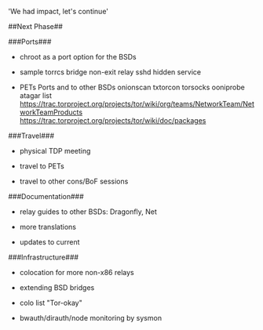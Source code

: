 'We had impact, let's continue'

##Next Phase##

###Ports###

* chroot as a port option for the BSDs

* sample torrcs
	bridge
	non-exit relay
	sshd hidden service

* PETs Ports
	and to other BSDs
	onionscan
	txtorcon
	torsocks
	ooniprobe
	atagar list
	https://trac.torproject.org/projects/tor/wiki/org/teams/NetworkTeam/NetworkTeamProducts
	https://trac.torproject.org/projects/tor/wiki/doc/packages

###Travel###

* physical TDP meeting

* travel to PETs

* travel to other cons/BoF sessions

###Documentation###

* relay guides to other BSDs: Dragonfly, Net

* more translations

* updates to current

###Infrastructure###

* colocation for more non-x86 relays

* extending BSD bridges

* colo list "Tor-okay"

* bwauth/dirauth/node monitoring by sysmon
